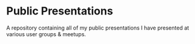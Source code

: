 # Public Presentations
A repository containing all of my public presentations I have presented at various user groups & meetups.
